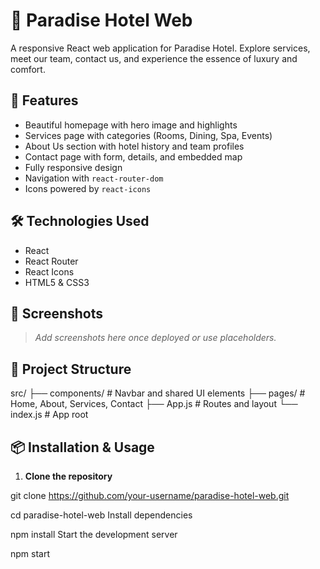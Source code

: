 # 🌴 Paradise Hotel Web

A responsive React web application for Paradise Hotel. Explore services, meet our team, contact us, and experience the essence of luxury and comfort.

## 🚀 Features

- Beautiful homepage with hero image and highlights
- Services page with categories (Rooms, Dining, Spa, Events)
- About Us section with hotel history and team profiles
- Contact page with form, details, and embedded map
- Fully responsive design
- Navigation with `react-router-dom`
- Icons powered by `react-icons`

## 🛠️ Technologies Used

- React
- React Router
- React Icons
- HTML5 & CSS3

## 📸 Screenshots

> _Add screenshots here once deployed or use placeholders._

## 📂 Project Structure

src/
├── components/ # Navbar and shared UI elements
├── pages/ # Home, About, Services, Contact
├── App.js # Routes and layout
└── index.js # App root



## 📦 Installation & Usage

1. **Clone the repository**

git clone https://github.com/your-username/paradise-hotel-web.git

cd paradise-hotel-web
Install dependencies

npm install
Start the development server

npm start
